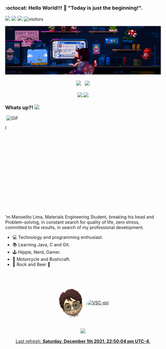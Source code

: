 ### :octocat: Hello World!!! 🎒 "Today is just the beginning!". 
<a href="https://www.instagram.com/manoelitolima/" target="_blank"><img src="https://img.shields.io/badge/-Instagram-%23E4405F?style=for-the-badge&logo=instagram&logoColor=white" target="_blank"></a>
  <a href="https://www.linkedin.com/in/manoelito-lima-02923044/" target="_blank"><img src="https://img.shields.io/badge/-LinkedIn-%230077B5?style=for-the-badge&logo=linkedin&logoColor=white" target="_blank"></a> 
  <a href="https://discord.com/channels/@AllergicPoet" target="_blank"><img src="https://img.shields.io/badge/Discord-7289DA?style=for-the-badge&logo=discord&logoColor=white" target="_blank"></a>
  <img 
    src="https://visitor-badge.laobi.icu/badge?page_id=AllergicPoet"
    alt="visitors">
</h1>
  
<div>
  <img
    src="https://github.com/AllergicPoet/AllergicPoet/blob/main/MarioDev.gif" 
    alt="mario dev"
    />
</div>

<br/>

<div  align="center">
 <a href="https://github.com/AllergicPoet"></a>
  <img height="150em" src="https://github-readme-stats.vercel.app/api?username=AllergicPoet&hide_border=true&show_icons=true&theme=monokai&include_all_commits=true&count_private=true"/> &nbsp;
  <img height="150em" src="https://github-readme-streak-stats.herokuapp.com/?user=AllergicPoet&hide_border=true&theme=monokai&show_icons=true"/>

</div>

<div  align="center">
 
 </br>
 
<a href="https://github.com/AllergicPoet/JavaProjects_Studies">
  <img align="center" height="120" src="https://github-readme-stats.vercel.app/api/pin/?username=AllergicPoet&repo=JavaProjects_Studies&hide_border=true&theme=monokai" />
</a>
  
<a href="https://github.com/AllergicPoet/CProjects_Studies">
  <img align="center" height="120" src="https://github-readme-stats.vercel.app/api/pin/?username=AllergicPoet&repo=CProjects_Studies&hide_border=true&theme=monokai" />
</a>
 
</div>

### Whats up?!  <img src="https://media.giphy.com/media/hvRJCLFzcasrR4ia7z/giphy.gif" width="25px">

<img align="right" alt="GIF" src="https://github.com/abhisheknaiidu/abhisheknaiidu/raw/master/code.gif?raw=true" width="500" height="320" />

<br/>

I'm Manoelito Lima, Materials Engineering Student, breaking his head and Problem-solving, in constant search for quality of life, zero stress, committed to the results, in search of my professional development.
<br/>
 
- 💻 Technology and programming enthusiast. 
- 📚 Learning Java, C and Git.
- 🕹 Hippie, Nerd, Gamer. 
- 🌄 Motorcycle and Bushcraft. 
- 🎸 Rock and Beer 🍻


</br>
<br/>
<br/>

<div align="center">
<a href="https://github.com/AllergicPoet/github-readme-stats">
 <img align="center" alt="Mano-pic" height="100" style="border-radius:50px;" src="https://github.com/AllergicPoet/AllergicPoet/blob/main/AllergicPoet.png"> <img align="center" alt="VSC-pic" height="50" style="border-radius:150px" src="https://img.icons8.com/color/480/000000/visual-studio-code-2019.png"/>
</a>
</div>

<br/>
<br/>


<div align="center">
  <a href="https://github.com/AllergicPoet">
  <img height="100em" src="https://github-readme-stats.vercel.app/api/top-langs/?username=AllergicPoet&layout=compact&langs_count=7&theme=monokai"/>
</div>

<p align="center">Last refresh: <b>Saturday, December 1th 2021, 22:50:04 pm UTC-4</b>. </p>
